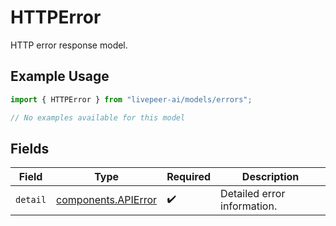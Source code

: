 # HTTPError

HTTP error response model.

## Example Usage

```typescript
import { HTTPError } from "livepeer-ai/models/errors";

// No examples available for this model
```

## Fields

| Field                                                      | Type                                                       | Required                                                   | Description                                                |
| ---------------------------------------------------------- | ---------------------------------------------------------- | ---------------------------------------------------------- | ---------------------------------------------------------- |
| `detail`                                                   | [components.APIError](../../models/components/apierror.md) | :heavy_check_mark:                                         | Detailed error information.                                |